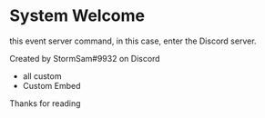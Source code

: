# System Welcome

this event server command, 
in this case, 
enter the Discord server.

Created by StormSam#9932 on Discord

- all custom
- Custom Embed 

Thanks for reading 
